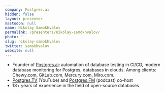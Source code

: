 ```yaml
---
company: Postgres.ai
hidden: false
layout: presenter
mastodon: null
name: Nikolay Samokhvalov
permalink: /presenters/nikolay-samokhvalov/
photo: ''
slug: nikolay-samokhvalov
twitter: samokhvalov
website: null
---
```


- Founder of [Postgres.ai](https://postgres.ai): automation of database testing in CI/CD, modern database monitoring for Postgres, databases in clouds. Among clients: Chewy.com, GitLab.com, Mercury.com, Miro.com.
- [Postgres.TV](http://Postgres.TV) (YouTube) and [Postgres.FM](https://Postgres.FM) (podcast) co-host
- 18+ years of experience in the field of open-source databases
